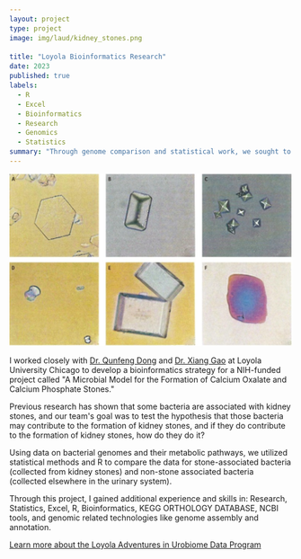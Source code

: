 ```yaml
---
layout: project
type: project
image: img/laud/kidney_stones.png

title: "Loyola Bioinformatics Research"
date: 2023
published: true
labels:
  - R
  - Excel
  - Bioinformatics
  - Research
  - Genomics
  - Statistics
summary: "Through genome comparison and statistical work, we sought to test the hypothesis that certain bacteria may contribute to the formation of kidney stones."
---
```


<img class="img-fluid" src="../img/laud/kidney_stones.png">

I worked closely with [Dr. Qunfeng Dong](https://ssom.luc.edu/indiri/people/faculty/qunfengdongphd/) and [Dr. Xiang Gao](https://ssom.luc.edu/medicine/faculty/profile/index.cfm?id=5146) at Loyola University Chicago to develop a bioinformatics strategy for a NIH-funded project called "A Microbial Model for the Formation of Calcium Oxalate and Calcium Phosphate Stones."

Previous research has shown that some bacteria are associated with kidney stones, and our team's goal was to test the hypothesis that those bacteria may contribute to the formation of kidney stones, and if they do contribute to the formation of kidney stones, how do they do it?

Using data on bacterial genomes and their metabolic pathways, we utilized statistical methods and R to compare the data for stone-associated bacteria (collected from kidney stones) and non-stone associated bacteria (collected elsewhere in the urinary system).

Through this project, I gained additional experience and skills in: Research, Statistics, Excel, R, Bioinformatics, KEGG ORTHOLOGY DATABASE, NCBI tools, and genomic related technologies like genome assembly and annotation.<br>

[Learn more about the Loyola Adventures in Urobiome Data Program](https://ssom.luc.edu/luerec/administrative/laud/)
